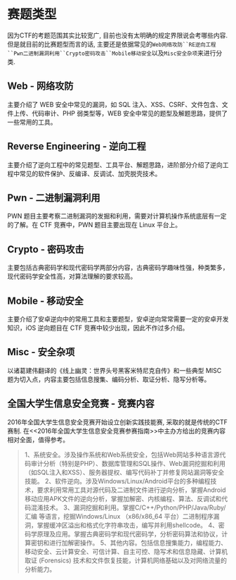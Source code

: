 # 赛题类型

因为CTF的考题范围其实比较宽广, 目前也没有太明确的规定界限说会考哪些内容. 但是就目前的比赛题型而言的话, 主要还是依据常见的`Web网络攻防``RE逆向工程``Pwn二进制漏洞利用``Crypto密码攻击``Mobile移动安全`以及`Misc安全杂项`来进行分类.

## Web - 网络攻防

主要介绍了 WEB 安全中常见的漏洞，如 SQL 注入、XSS、CSRF、文件包含、文件上传、代码审计、PHP 弱类型等，WEB 安全中常见的题型及解题思路，提供了一些常用的工具。

## Reverse Engineering - 逆向工程

主要介绍了逆向工程中的常见题型、工具平台、解题思路，进阶部分介绍了逆向工程中常见的软件保护、反编译、反调试、加壳脱壳技术。

## Pwn - 二进制漏洞利用

PWN 题目主要考察二进制漏洞的发掘和利用，需要对计算机操作系统底层有一定的了解。在 CTF 竞赛中，PWN 题目主要出现在 Linux 平台上。

## Crypto - 密码攻击

主要包括古典密码学和现代密码学两部分内容，古典密码学趣味性强，种类繁多，现代密码学安全性高，对算法理解的要求较高。

## Mobile - 移动安全

主要介绍了安卓逆向中的常用工具和主要题型，安卓逆向常常需要一定的安卓开发知识，iOS 逆向题目在 CTF 竞赛中较少出现，因此不作过多介绍。

## Misc - 安全杂项

以诸葛建伟翻译的《线上幽灵：世界头号黑客米特尼克自传》和一些典型 MISC 题为切入点，内容主要包括信息搜集、编码分析、取证分析、隐写分析等。

## 全国大学生信息安全竞赛 - 竞赛内容

2016年全国大学生信息安全竞赛开始设立创新实践技能赛, 采取的就是传统的CTF赛制. 在<<2016年全国大学生信息安全竞赛参赛指南>>中主办方给出的竞赛内容相对全面，值得参考。

> 1、系统安全。涉及操作系统和Web系统安全，包括Web网站多种语言源代码审计分析（特别是PHP）、数据库管理和SQL操作、Web漏洞挖掘和利用（如SQL注入和XSS）、服务器提权、编写代码补丁并修复网站漏洞等安全技能。
> 2、软件逆向。涉及Windows/Linux/Android平台的多种编程技术，要求利用常用工具对源代码及二进制文件进行逆向分析，掌握Android移动应用APK文件的逆向分析，掌握加解密、内核编程、算法、反调试和代码混淆技术。
> 3、漏洞挖掘和利用。掌握C/C++/Python/PHP/Java/Ruby/汇编 等语言，挖掘Windows/Linux （x86/x86_64 平台）二进制程序漏洞，掌握缓冲区溢出和格式化字符串攻击，编写并利用shellcode。
> 4、密码学原理及应用。掌握古典密码学和现代密码学，分析密码算法和协议，计算密钥和进行加解密操作。
> 5、其他内容。包括信息搜集能力，编程能力、移动安全、云计算安全、可信计算、自主可控、隐写术和信息隐藏、计算机取证 (Forensics) 技术和文件恢复技能，计算机网络基础以及对网络流量的分析能力。
